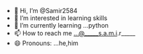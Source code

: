 - 👋 Hi, I’m @Samir2584
- 👀 I’m interested in learning skills
- 🌱 I’m currently learning ...python
- 📫 How to reach me ...@_____s.a.m.i.r_____
- 😄 Pronouns: ...he,him

<!---
Samir2584/Samir2584 is a ✨ special ✨ repository because its `README.md` (this file) appears on your GitHub profile.
You can click the Preview link to take a look at your changes.
--->
